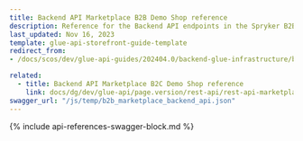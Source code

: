 ```yaml
---
title: Backend API Marketplace B2B Demo Shop reference
description: Reference for the Backend API endpoints in the Spryker B2B Demo Shop Marketplace.
last_updated: Nov 16, 2023
template: glue-api-storefront-guide-template
redirect_from:
- /docs/scos/dev/glue-api-guides/202404.0/backend-glue-infrastructure/backend-api-marketplace-b2b-demo-shop-reference.html

related:
  - title: Backend API Marketplace B2C Demo Shop reference
    link: docs/dg/dev/glue-api/page.version/rest-api/rest-api-marketplace-b2c-demo-shop-reference.html
swagger_url: "/js/temp/b2b_marketplace_backend_api.json"
---
```


{% include api-references-swagger-block.md %}